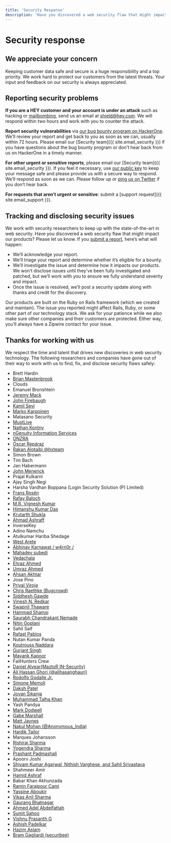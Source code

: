 ```yaml
---
title: 'Security Response'
description: 'Have you discovered a web security flaw that might impact one of our products? Here’s how you can report it.'
---
```


# Security response

## We appreciate your concern

Keeping customer data safe and secure is a huge responsibility and a top priority. We work hard to protect our customers from the latest threats. Your input and feedback on our security is always appreciated.

## Reporting security problems

**If you are a HEY customer and your account is under an attack** such as hacking or [mailbombing](https://en.wikipedia.org/wiki/Email_bomb), send us an email at [shield@hey.com](mailto:shield@hey.com). We will respond within two hours and work with you to counter the attack.

**Report security vulnerabilities** via [our bug bounty program on HackerOne](https://hackerone.com/zipwire). We’ll review your report and get back to you as soon as we can, usually within 72 hours. Please email our [Security team]({{ site.email_security }}) if you have questions about the bug bounty program or don’t hear back from us on HackerOne in a timely manner.

**For other urgent or sensitive reports**, please email our [Security team]({{ site.email_security }}). If you feel it necessary, use [our public key](../Zipwire-security.pub) to keep your message safe and please provide us with a secure way to respond. We’ll respond as soon as we can. Please follow up or [ping us on Twitter](https://twitter.com/zipwire) if you don’t hear back.

**For requests that aren’t urgent or sensitive**: submit a [support request]({{ site.email_support }}).

## Tracking and disclosing security issues

We work with security researchers to keep up with the state-of-the-art in web security. Have you discovered a web security flaw that might impact our products? Please let us know. If you [submit a report](https://hackerone.com/zipwire/reports/new), here’s what will happen:

* We’ll acknowledge your report.
* We’ll triage your report and determine whether it’s eligible for a bounty.
* We’ll investigate the issue and determine how it impacts our products. We won’t disclose issues until they’ve been fully investigated and patched, but we’ll work with you to ensure we fully understand severity and impact.
* Once the issue is resolved, we’ll post a security update along with thanks and credit for the discovery.

Our products are built on the Ruby on Rails framework (which we created and maintain). The issue you reported might affect Rails, Ruby, or some other part of our technology stack. We ask for your patience while we also make sure other companies and their customers are protected. Either way, you’ll always have a Zipwire contact for your issue.

## Thanks for working with us

We respect the time and talent that drives new discoveries in web security technology. The following researchers and companies have gone out of their way to work with us to find, fix, and disclose security flaws safely:

* Brett Hardin
* [Brian Mastenbrook](http://brian.mastenbrook.net)
* Clouds
* Emanuel Bronshtein
* [Jeremy Mack](https://twitter.com/mutewinter)
* [John Firebaugh](http://jfire.io)
* [Kamil Sevi](https://twitter.com/kamilsevi)
* [Marko Karppinen](http://www.karppinen.fi)
* Matasano Security
* [MustLive](http://websecurity.com.ua)
* [Nathan Kontny](http://n8.tumblr.com)
* [nGenuity Information Services](http://www.ngenuity-is.com)
* [ONZRA](http://www.onzra.com)
* [Óscar Repáraz](http://www.reparaz.net)
* [Rakan Alotaibi @hxteam](https://twitter.com/hxteam)
* Simon Brown
* Tim Bach
* Jan Habermann
* [John Menerick](http://securesql.info)
* Prajal Kulkarni
* Ajay Singh Negi
* Harsha Vardhan Boppana (Login Security Solution (P) Limited)
* [Frans Rosén](https://www.detectify.com)
* [Rafay Baloch](http://rafayhackingarticles.net)
* [M.R. Vignesh Kumar](https://twitter.com/vigneshkumarmr)
* [Himanshu Kumar Das](https://twitter.com/mehimansu)
* [Krutarth Shukla](https://twitter.com/KrutarthShukla)
* [Ahmad Ashraff](https://twitter.com/yappare)
* InverseKey
* Adino Namchu
* Atulkumar Hariba Shedage
* [West Arete](http://westarete.com)
* [Abhinav Karnawat \/ w4rri0r \/](http://www.w4rri0r.com)
* [Mahadev subedi](https://twitter.com/blinkms)
* [Vedachala](https://twitter.com/vedachalaka)
* [Ehraz Ahmed](https://ehraz.co)
* [Umraz Ahmed](https://twitter.com/umrazahmed)
* [Ahsan Akhtar](http://www.peopleperhour.com/freelancer/ahsan/website-web-application-security/335173)
* Jose Pino
* [Priyal Viroja](https://www.linkedin.com/pub/priyal-viroja/64/490/a25)
* [Chris Raethke (Bugcrowd)](https://bugcrowd.com)
* [Siddhesh Gawde](https://twitter.com/pen3t3r)
* [Vinesh N. Redkar](http://www.AVsecurity.in)
* [Swapnil Thaware](https://www.facebook.com/swapnilthaware0)
* [Hammad Shamsi](https://www.facebook.com/NiNJA.Sh3iFU)
* [Saurabh Chandrakant Nemade](https://www.facebook.com/saurabh.nemade)
* [Nitin Goplani](https://www.linkedin.com/in/nitingoplani)
* Sahil Saif
* [Rafael Pablos](http://silverneox.blogspot.com)
* Nutan Kumar Panda
* [Koutrouss Naddara](https://www.facebook.com/superbade)
* [Gurjant Singh](https://twitter.com/GurjantSadhra)
* [Mayank Kapoor](https://twitter.com/wHys0SerI0s)
* FailHunters Crew
* [Daniel Alvear(MaztoR IN-Security)](https://twitter.com/mazt0r)
* [Ali Hassan Ghori (@alihasanghauri)](http://alihassanpenetrationtester.blogspot.com/)
* [Rodolfo Godalle Jr.](https://www.facebook.com/junior.ns1de)
* [Simone Memoli](https://twitter.com/Simon90_Italy)
* [Daksh Patel](https://www.facebook.com/dakshxss)
* [Jovan Šikanja](http://www.e-sigurnost.net)
* [Muhammad Talha Khan](https://www.facebook.com/MTK911)
* Yash Pandya
* [Mark Dodwell](https://twitter.com/madeofcode)
* [Gabe Marshall](http://www.gabemarshall.me)
* [Matt Jaynes](http://mattjaynes.com/)
* [Nakul Mohan (@Anonymous\_India)](https://www.facebook.com/nakul.cia)
* [Hardik Tailor](https://twitter.com/iamhardiktailor)
* Marques Johansson
* [Rishiraj Sharma](https://twitter.com/ehrishiraj)
* [Yogendra Sharma](https://twitter.com/FuzzBaBa)
* [Prashant Padmashali](https://www.linkedin.com/in/prashantpadmashali/)
* Apoorv Joshi
* [Shivam Kumar Agarwal, Nithish Varghese, and Sahil Srivastava](https://twitter.com/netanalysts)
* Shahmeer Amir
* [Hamid Ashraf](https://twitter.com/hamihax)
* Babar Khan Akhunzada
* [Ramin Farajpour Cami](https://twitter.com/MF4rr3ll)
* [Yassine Aboukir](https://www.yassineaboukir.com/)
* [Vikas Anil Sharma](https://twitter.com/VikzSharma)
* [Gaurang Bhatnagar](https://www.linkedin.com/in/iamgaurangbhatnagar)
* [Ahmed Adel Abdelfattah](https://www.facebook.com/00SystemError00)
* [Sumit Sahoo](https://www.facebook.com/54H00)
* [Vishnu Prasanth G](https://www.linkedin.com/in/gvprasanth)
* [Ashish Padelkar](https://twitter.com/ashish_padelkar)
* [Hazim Aslam](https://twitter.com/hazimaslam)
* [Bram Gagliardi (securibee)](https://securib.ee/)
